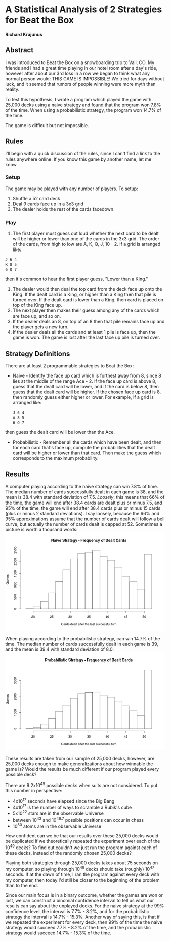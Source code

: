 # A Statistical Analysis of 2 Strategies for Beat the Box
**Richard Krajunus**

## Abstract
I was introduced to Beat the Box on a snowboarding trip to Vail, CO.  My friends 
and I had a great time playing in our hotel room after a day's ride, however 
after about our 3rd loss in a row we began to think what any normal person 
would: THIS GAME IS IMPOSSIBLE!  We tried for days without luck, and it seemed 
that rumors of people winning were more myth than reality.

To test this hypothesis, I wrote a program which played the game with 25,000 decks using a naive strategy and found that the program won 7.8% of the time.  When using a probabilistic strategy, the program won 14.7% of the time.

The game is difficult but not impossible.

## Rules
I'll begin with a quick discussion of the rules, since I can't find a link to 
the rules anywhere online.  If you know this game by another name, let me know.

### Setup
The game may be played with any number of players.  To setup:

1. Shuffle a 52 card deck
1. Deal 9 cards face up in a 3x3 grid
1. The dealer holds the rest of the cards facedown

### Play
1. The first player must guess out loud whether the next card to be dealt will be
higher or lower than one of the cards in the 3x3 grid.  The order of the cards, 
from high to low are A, K, Q, J, 10 - 2.  If a grid is arranged like:
  ```
  J 6 4
  K 8 5
  6 Q 7
  ```
then it's common to hear the first player guess, "Lower than a King."

1. The dealer would then deal the top card from the deck face up onto the King.
If the dealt card is a King, or higher than a King then that pile is turned over.
If the dealt card is lower than a King, then card is placed on top of the King
face up.
1. The next player then makes their guess among any of the cards which are face 
up, and so on.
1. If the dealer deals an 8, on top of an 8 then that pile remains face up and 
the player gets a new turn.
1. If the dealer deals all the cards and at least 1 pile is face up, then the 
game is won.  The game is lost after the last face up pile is turned over.

## Strategy Definitions
There are at least 2 programmable strategies to Beat the Box:

* Naive - Identify the face up card which is furthest away from 8, since 8 lies 
at the middle of the range Ace - 2.  If the face up card is above 8, guess that 
the dealt card will be lower, and if the card is below 8, then guess that the 
dealt card will be higher.  If the chosen face up card is 8, then randomly guess
either higher or lower.  For example, if a grid is arranged like:
  
  ```
  J 6 4
  A 8 5
  6 Q 7
  ```
then guess the dealt card will be lower than the Ace.
* Probabilistic - Remember all the cards which have been dealt, and then for 
each card that's face up, compute the probabilities that the dealt card will be 
higher or lower than that card.  Then make the guess which corresponds to the 
maximum probability.

## Results
A computer playing according to the naive strategy can win 7.8% of time.  The median number of cards successfully dealt in each game is 38, and the mean is 38.4 with standard deviation of 7.5.  *Loosely*, this means that 66% of the time, the game will end after 38.4 cards are dealt plus or minus 7.5, and 95% of the time, the game will end after 38.4 cards plus or minus 15 cards (plus or minus 2 standard deviations).  I say loosely, because the 66% and 95% approximations assume that the number of cards dealt will follow a bell curve, but actually the number of cards dealt is capped at 52.  Sometimes a picture is worth a thousand words:
![Naive Frequency Of Dealt Cards](NaiveFrequencyOfDealtCards.png)

When playing according to the probabilistic strategy, can win 14.7% of the time.  The median number of cards successfully dealt in each game is 39, and the mean is 39.4 with standard deviation of 8.0.
![Probabilistic Frequency Of Dealt Cards](ProbabilisticFrequencyOfDealtCards.png)

These results are taken from our sample of 25,000 decks, however, are 25,000 
decks enough to make generalizations about how winnable the game is?  Would the results be much different if our program played every possible deck?

There are 9.2x10<sup>49</sup> possible decks when suits are not considered.  To put this number in perspective:
* 4x10<sup>17</sup> seconds have elapsed since the Big Bang
* 4x10<sup>17</sup> is the number of ways to scramble a Rubik's cube
* 5x10<sup>22</sup> stars are in the observable Universe
* between 10<sup>43</sup> and 10<sup>46.7</sup> possible positions can occur in chess
* 10<sup>80</sup> atoms are in the observable Universe

How confident can we be that our results over these 25,000 decks would be duplicated if we theoretically repeated the experiment over each of the 10<sup>49</sup> decks?  To find out couldn't we just run the program against each of these decks, instead of the randomly chosen 25,000 decks?

Playing both strategies through 25,000 decks takes about 75 seconds on my computer, so playing through 10<sup>49</sup> decks should take (roughly) 10<sup>47</sup> seconds.  If at the dawn of time, I ran the program against every deck with my computer, then today I'd still be closer to the beginning of the problem than to the end.

Since our main focus is in a binary outcome, whether the games are won or lost, we can construct a binomial confidence interval to tell us what our results can say about the unplayed decks.  For the naive strategy at the 99% confidence level, the interval is 7.7% - 8.2%, and for the probabilistic strategy the interval is 14.7% - 15.3%.  Another way of saying this, is that if we repeated the experiment for every deck, then 99% of the time the naive strategy would succeed 7.7% - 8.2% of the time, and the probabilistic strategy would succeed 14.7% - 15.3% of the time.
